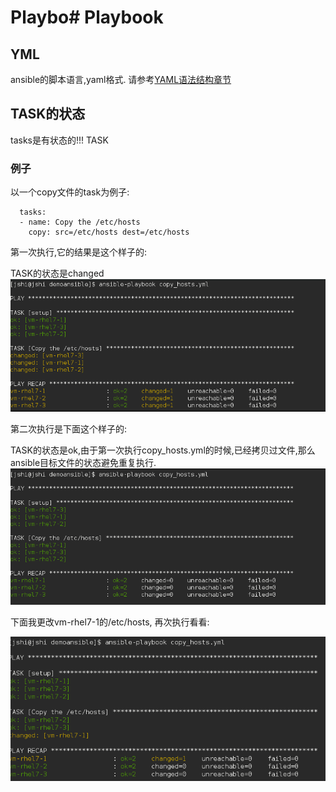 # Playbo# Playbook


## YML


ansible的脚本语言,yaml格式. 请参考[YAML语法结构章节](yamlyu_fa_ji_chu.html)


## TASK的状态


tasks是有状态的!!!
TASK


### 例子


以一个copy文件的task为例子:
```
  tasks:
  - name: Copy the /etc/hosts
    copy: src=/etc/hosts dest=/etc/hosts
```

第一次执行,它的结果是这个样子的:

TASK的状态是changed
![](copy_hosts_1st.png)


第二次执行是下面这个样子的:

TASK的状态是ok,由于第一次执行copy_hosts.yml的时候,已经拷贝过文件,那么ansible目标文件的状态避免重复执行.
![](copy_hosts_2nd.png)

下面我更改vm-rhel7-1的/etc/hosts, 再次执行看看:

![](copy_hosts_3rd.png)